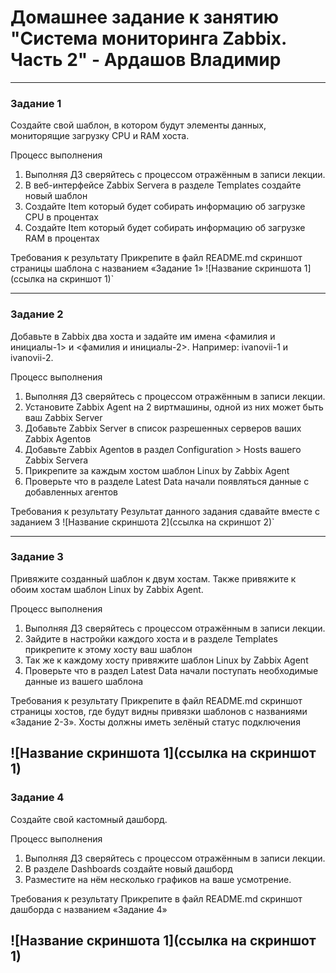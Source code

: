 # Домашнее задание к занятию "Система мониторинга Zabbix. Часть 2" - Ардашов Владимир

---

### Задание 1

Создайте свой шаблон, в котором будут элементы данных, мониторящие загрузку CPU и RAM хоста.

Процесс выполнения
  1. Выполняя ДЗ сверяйтесь с процессом отражённым в записи лекции.
  2. В веб-интерфейсе Zabbix Servera в разделе Templates создайте новый шаблон
  3. Создайте Item который будет собирать информацию об загрузке CPU в процентах
  4. Создайте Item который будет собирать информацию об загрузке RAM в процентах

Требования к результату
 Прикрепите в файл README.md скриншот страницы шаблона с названием «Задание 1»
![Название скриншота 1](ссылка на скриншот 1)`


---

### Задание 2

Добавьте в Zabbix два хоста и задайте им имена <фамилия и инициалы-1> и <фамилия и инициалы-2>. Например: ivanovii-1 и ivanovii-2.

Процесс выполнения
  1. Выполняя ДЗ сверяйтесь с процессом отражённым в записи лекции.
  2. Установите Zabbix Agent на 2 виртмашины, одной из них может быть ваш Zabbix Server
  3. Добавьте Zabbix Server в список разрешенных серверов ваших Zabbix Agentов
  4. Добавьте Zabbix Agentов в раздел Configuration > Hosts вашего Zabbix Servera
  5. Прикрепите за каждым хостом шаблон Linux by Zabbix Agent
  6. Проверьте что в разделе Latest Data начали появляться данные с добавленных агентов

Требования к результату
 Результат данного задания сдавайте вместе с заданием 3
![Название скриншота 2](ссылка на скриншот 2)`


---

### Задание 3 

Привяжите созданный шаблон к двум хостам. Также привяжите к обоим хостам шаблон Linux by Zabbix Agent.

Процесс выполнения
  1. Выполняя ДЗ сверяйтесь с процессом отражённым в записи лекции.
  2. Зайдите в настройки каждого хоста и в разделе Templates прикрепите к этому хосту ваш шаблон
  3. Так же к каждому хосту привяжите шаблон Linux by Zabbix Agent
  4. Проверьте что в раздел Latest Data начали поступать необходимые данные из вашего шаблона

Требования к результату
 Прикрепите в файл README.md скриншот страницы хостов, где будут видны привязки шаблонов с названиями «Задание 2-3». Хосты должны иметь зелёный статус подключения

![Название скриншота 1](ссылка на скриншот 1)
---

### Задание 4

Создайте свой кастомный дашборд.

Процесс выполнения
  1. Выполняя ДЗ сверяйтесь с процессом отражённым в записи лекции.
  2. В разделе Dashboards создайте новый дашборд
  3. Разместите на нём несколько графиков на ваше усмотрение.

Требования к результату
 Прикрепите в файл README.md скриншот дашборда с названием «Задание 4»

![Название скриншота 1](ссылка на скриншот 1)
---
